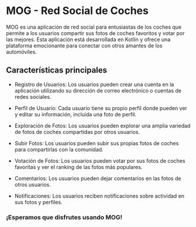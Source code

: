 # MOG - Red Social de Coches
MOG es una aplicación de red social para entusiastas de los coches que permite a los usuarios compartir sus fotos de coches favoritos y votar por las mejores. Esta aplicación está desarrollada en Kotlin y ofrece una plataforma emocionante para conectar con otros amantes de los automóviles.

## Características principales
- Registro de Usuarios: Los usuarios pueden crear una cuenta en la aplicación utilizando su dirección de correo electrónico o cuentas de redes sociales.

- Perfil de Usuario: Cada usuario tiene su propio perfil donde pueden ver y editar su información, incluida una foto de perfil.

- Exploración de Fotos: Los usuarios pueden explorar una amplia variedad de fotos de coches compartidas por otros usuarios.

- Subir Fotos: Los usuarios pueden subir sus propias fotos de coches para compartirlas con la comunidad.

- Votación de Fotos: Los usuarios pueden votar por sus fotos de coches favoritas y ver el ranking de las fotos más populares.

- Comentarios: Los usuarios pueden dejar comentarios en las fotos de otros usuarios.

- Notificaciones: Los usuarios reciben notificaciones sobre actividad en sus fotos y perfiles.

### ¡Esperamos que disfrutes usando MOG!
